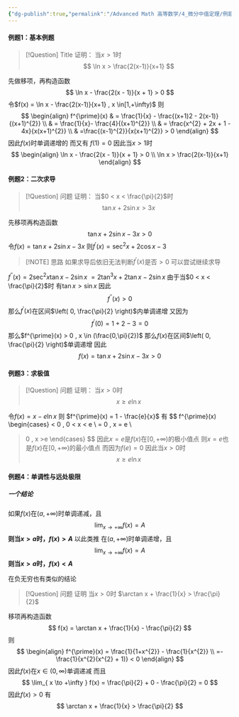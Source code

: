 ```yaml
---
{"dg-publish":true,"permalink":"/Advanced Math 高等数学/4_微分中值定理/例题：解不等式：函数单调性/","tags":["例题","微积分"]}
---
```


#### 例题1：基本例题
> [!Question] Title
> 证明：
> 当$x  > 1$时
> $$
> \ln x > \frac{2(x-1)}{x+1}
> $$

先做移项，再构造函数
$$
\ln x - \frac{2(x - 1)}{x + 1} > 0
$$
令$f(x) = \ln x - \frac{2(x-1)}{x+1} , x \in[1,+\infty)$
则
$$
\begin{align}
f^{\prime}(x)  & =  \frac{1}{x} - \frac{(x+1)2 - 2(x-1)}{(x+1)^{2}} \\
 & = \frac{1}{x}- \frac{4}{(x+1)^{2}} \\
 & = \frac{x^{2} + 2x + 1 - 4x}{x(x+1)^{2}} \\
 & =\frac{(x-1)^{2}}{x(x+1)^{2}} > 0
\end{align}
$$
因此$f(x)$时单调递增的
而又有
$f(1) = 0$
因此当$x > 1$时
$$
\begin{align}
\ln x - \frac{2(x - 1)}{x + 1} > 0 \\
\ln x > \frac{2(x-1)}{x+1}
\end{align}
$$


#### 例题2：二次求导

> [!Question] 问题
> 证明：
> 当$0 < x < \frac{\pi}{2}$时
> $$
> \tan x + 2\sin x > 3x
> $$

先移项再构造函数
$$
\tan x + 2\sin x - 3x > 0
$$
令$f(x) = \tan x + 2\sin x - 3x$
则$f^{\prime}(x) = \sec ^{2} x + 2 \cos x - 3$

> [!NOTE] 思路
> 如果求导后依旧无法判断$f^{\prime}(x)$是否$> 0$
> 可以尝试继续求导


$f^{\prime\prime}(x) = 2\sec ^{2} x \tan x - 2\sin x$
$= 2\tan ^{3}x  + 2\tan x - 2\sin x$
由于当$0 < x < \frac{\pi}{2}$时
有$\tan x > \sin x$
因此
$$
f^{\prime\prime}(x) > 0
$$
那么$f^{\prime}(x)$在区间$\left( 0, \frac{\pi}{2} \right)$内单调递增
又因为
$$
f^{\prime}(0) = 1 + 2 - 3 = 0 
$$
那么$f^{\prime}(x) > 0 , x \in (\frac{0,\pi}{2})$
那么$f(x)$在区间$\left( 0, \frac{\pi}{2} \right)$单调递增
因此
$$
f(x) = \tan x + 2\sin x - 3x > 0
$$

#### 例题3：求极值

> [!Question] 问题
> 证明：
> 当$x > 0$时
> $$
> x \geq e\ln x
> $$

令$f(x) = x - e\ln x$
则
$f^{\prime}(x) = 1 - \frac{e}{x}$
有
$$
f^{\prime}(x) 
\begin{cases}
< 0 , 0 <  x < e \\
= 0 , x = e \\
> 0 , x >e
\end{cases}
$$
因此$x= e$是$f(x)$在$[0 , +\infty)$的极小值点
则$x=e$也是$f(x)$在$[0 , +\infty)$的最小值点
而因为$f(e) = 0$
因此当$x > 0$时
$$
x \geq e\ln x
$$


#### 例题4：单调性与远处极限
##### 一个结论
如果$f(x)$在$(a, +\infty)$时单调递减，且
$$
\lim_{ x \to +\infty } f(x) = A
$$
**则当$x > a$时，$f(x) > A$**
以此类推
在$(a, +\infty)$时单调递增，且
$$
\lim_{ x \to +\infty } f(x) = A
$$
**则当$x > a$时，$f(x) < A$**

在负无穷也有类似的结论


> [!Question] 问题
> 证明
> 当$x > 0$时
> $\arctan x  + \frac{1}{x} > \frac{\pi}{2}$

移项再构造函数
$$
f(x) = \arctan x + \frac{1}{x} - \frac{\pi}{2}
$$
则
$$
\begin{align}
f^{\prime}(x) = \frac{1}{1+x^{2}} - \frac{1}{x^{2}}  \\
=-\frac{1}{x^{2}(x^{2} + 1)} < 0
\end{align}
$$
因此$f(x)$在$x \in ( 0, {\infty})$单调递减
而且
$$
\lim_{ x \to +\infty } f(x) = \frac{\pi}{2} + 0 - \frac{\pi}{2} = 0
$$
因此$f(x) > 0$
有
$$
\arctan x  + \frac{1}{x} > \frac{\pi}{2}
$$


